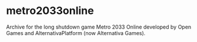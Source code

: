 # metro2033online
Archive for the long shutdown game Metro 2033 Online developed by Open Games and AlternativaPlatform (now Alternativa Games).